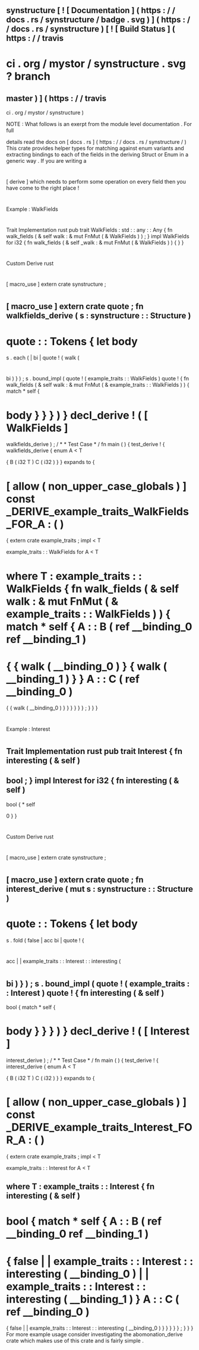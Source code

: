 #
synstructure
[
!
[
Documentation
]
(
https
:
/
/
docs
.
rs
/
synstructure
/
badge
.
svg
)
]
(
https
:
/
/
docs
.
rs
/
synstructure
)
[
!
[
Build
Status
]
(
https
:
/
/
travis
-
ci
.
org
/
mystor
/
synstructure
.
svg
?
branch
=
master
)
]
(
https
:
/
/
travis
-
ci
.
org
/
mystor
/
synstructure
)
>
NOTE
:
What
follows
is
an
exerpt
from
the
module
level
documentation
.
For
full
>
details
read
the
docs
on
[
docs
.
rs
]
(
https
:
/
/
docs
.
rs
/
synstructure
/
)
This
crate
provides
helper
types
for
matching
against
enum
variants
and
extracting
bindings
to
each
of
the
fields
in
the
deriving
Struct
or
Enum
in
a
generic
way
.
If
you
are
writing
a
#
[
derive
]
which
needs
to
perform
some
operation
on
every
field
then
you
have
come
to
the
right
place
!
#
Example
:
WalkFields
#
#
#
Trait
Implementation
rust
pub
trait
WalkFields
:
std
:
:
any
:
:
Any
{
fn
walk_fields
(
&
self
walk
:
&
mut
FnMut
(
&
WalkFields
)
)
;
}
impl
WalkFields
for
i32
{
fn
walk_fields
(
&
self
_walk
:
&
mut
FnMut
(
&
WalkFields
)
)
{
}
}
#
#
#
Custom
Derive
rust
#
[
macro_use
]
extern
crate
synstructure
;
#
[
macro_use
]
extern
crate
quote
;
fn
walkfields_derive
(
s
:
synstructure
:
:
Structure
)
-
>
quote
:
:
Tokens
{
let
body
=
s
.
each
(
|
bi
|
quote
!
{
walk
(
#
bi
)
}
)
;
s
.
bound_impl
(
quote
!
(
example_traits
:
:
WalkFields
)
quote
!
{
fn
walk_fields
(
&
self
walk
:
&
mut
FnMut
(
&
example_traits
:
:
WalkFields
)
)
{
match
*
self
{
#
body
}
}
}
)
}
decl_derive
!
(
[
WalkFields
]
=
>
walkfields_derive
)
;
/
*
*
Test
Case
*
/
fn
main
(
)
{
test_derive
!
{
walkfields_derive
{
enum
A
<
T
>
{
B
(
i32
T
)
C
(
i32
)
}
}
expands
to
{
#
[
allow
(
non_upper_case_globals
)
]
const
_DERIVE_example_traits_WalkFields_FOR_A
:
(
)
=
{
extern
crate
example_traits
;
impl
<
T
>
example_traits
:
:
WalkFields
for
A
<
T
>
where
T
:
example_traits
:
:
WalkFields
{
fn
walk_fields
(
&
self
walk
:
&
mut
FnMut
(
&
example_traits
:
:
WalkFields
)
)
{
match
*
self
{
A
:
:
B
(
ref
__binding_0
ref
__binding_1
)
=
>
{
{
walk
(
__binding_0
)
}
{
walk
(
__binding_1
)
}
}
A
:
:
C
(
ref
__binding_0
)
=
>
{
{
walk
(
__binding_0
)
}
}
}
}
}
}
;
}
}
}
#
Example
:
Interest
#
#
#
Trait
Implementation
rust
pub
trait
Interest
{
fn
interesting
(
&
self
)
-
>
bool
;
}
impl
Interest
for
i32
{
fn
interesting
(
&
self
)
-
>
bool
{
*
self
>
0
}
}
#
#
#
Custom
Derive
rust
#
[
macro_use
]
extern
crate
synstructure
;
#
[
macro_use
]
extern
crate
quote
;
fn
interest_derive
(
mut
s
:
synstructure
:
:
Structure
)
-
>
quote
:
:
Tokens
{
let
body
=
s
.
fold
(
false
|
acc
bi
|
quote
!
{
#
acc
|
|
example_traits
:
:
Interest
:
:
interesting
(
#
bi
)
}
)
;
s
.
bound_impl
(
quote
!
(
example_traits
:
:
Interest
)
quote
!
{
fn
interesting
(
&
self
)
-
>
bool
{
match
*
self
{
#
body
}
}
}
)
}
decl_derive
!
(
[
Interest
]
=
>
interest_derive
)
;
/
*
*
Test
Case
*
/
fn
main
(
)
{
test_derive
!
{
interest_derive
{
enum
A
<
T
>
{
B
(
i32
T
)
C
(
i32
)
}
}
expands
to
{
#
[
allow
(
non_upper_case_globals
)
]
const
_DERIVE_example_traits_Interest_FOR_A
:
(
)
=
{
extern
crate
example_traits
;
impl
<
T
>
example_traits
:
:
Interest
for
A
<
T
>
where
T
:
example_traits
:
:
Interest
{
fn
interesting
(
&
self
)
-
>
bool
{
match
*
self
{
A
:
:
B
(
ref
__binding_0
ref
__binding_1
)
=
>
{
false
|
|
example_traits
:
:
Interest
:
:
interesting
(
__binding_0
)
|
|
example_traits
:
:
Interest
:
:
interesting
(
__binding_1
)
}
A
:
:
C
(
ref
__binding_0
)
=
>
{
false
|
|
example_traits
:
:
Interest
:
:
interesting
(
__binding_0
)
}
}
}
}
}
;
}
}
}
For
more
example
usage
consider
investigating
the
abomonation_derive
crate
which
makes
use
of
this
crate
and
is
fairly
simple
.
